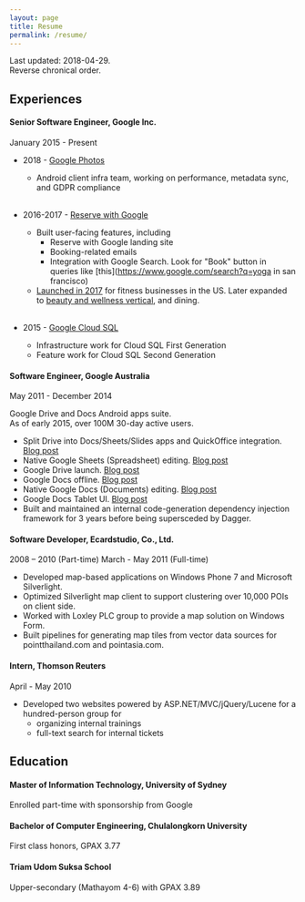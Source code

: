 ```yaml
---
layout: page
title: Resume
permalink: /resume/
---
```


Last updated: 2018-04-29.
<br>Reverse chronical order.

## Experiences

#### Senior Software Engineer, Google Inc.
January 2015 - Present

  * 2018 - [Google Photos](https://photos.google.com)
    * Android client infra team, working on performance, metadata sync, and GDPR compliance
    <br><br>

  * 2016-2017 - [Reserve with Google](https://www.google.com/maps/reserve/)
    * Built user-facing features, including
      * Reserve with Google landing site
      * Booking-related emails
      * Integration with Google Search. Look for "Book" button in queries
        like [this](https://www.google.com/search?q=yoga in san francisco)
    * [Launched in 2017](https://achive.is/4RNbt) for fitness businesses in the
      US. Later expanded to
      [beauty and wellness vertical](https://archive.is/NZvpz), and dining.
    <br><br>

  * 2015 - [Google Cloud SQL](https://cloud.google.com/sql/)
    * Infrastructure work for Cloud SQL First Generation
    * Feature work for Cloud SQL Second Generation

#### Software Engineer, Google Australia
May 2011 - December 2014

Google Drive and Docs Android apps suite.<br>
As of early 2015, over 100M 30-day active users.

  * Split Drive into Docs/Sheets/Slides apps and QuickOffice integration.
    [Blog post](https://archive.is/M8M5D)
  * Native Google Sheets (Spreadsheet) editing. [Blog post](https://archive.is/k0u7g)
  * Google Drive launch. [Blog post](https://archive.is/EX2sC)
  * Google Docs offline. [Blog post](https://archive.is/zthtl)
  * Native Google Docs (Documents) editing. [Blog post](https://archive.is/4Vm4S)
  * Google Docs Tablet UI. [Blog post](https://archive.is/zkNFI)
  * Built and maintained an internal code-generation dependency injection framework
    for 3 years before being supersceded by Dagger.

#### Software Developer, Ecardstudio, Co., Ltd.
2008 – 2010 (Part-time) March - May 2011 (Full-time)

  * Developed map-based applications on Windows Phone 7 and Microsoft
    Silverlight.
  * Optimized Silverlight map client to support clustering over 10,000 POIs
    on client side.
  * Worked with Loxley PLC group to provide a map solution on Windows Form.
  * Built pipelines for generating map tiles from vector data sources for
    pointthailand.com and pointasia.com.

#### Intern, Thomson Reuters
April - May 2010

  * Developed two websites powered by ASP.NET/MVC/jQuery/Lucene for a
    hundred-person group for 
    * organizing internal trainings
    * full-text search for internal tickets

## Education

#### Master of Information Technology, University of Sydney
Enrolled part-time with sponsorship from Google

#### Bachelor of Computer Engineering, Chulalongkorn University
First class honors, GPAX 3.77

#### Triam Udom Suksa School
Upper-secondary (Mathayom 4-6) with GPAX 3.89
